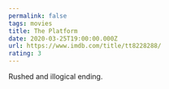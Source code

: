 ```yaml
---
permalink: false
tags: movies
title: The Platform
date: 2020-03-25T19:00:00.000Z
url: https://www.imdb.com/title/tt8228288/
rating: 3
---
```

Rushed and illogical ending.
